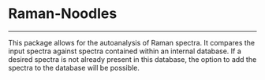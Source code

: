 # Raman-Noodles
***
This package allows for the autoanalysis of Raman spectra. It compares the input spectra against spectra contained within an internal database. If a desired spectra is not already present in this database, the option to add the spectra to the database will be possible. 
